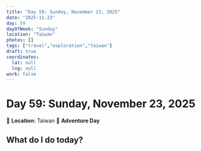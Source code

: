 ```yaml
---
title: "Day 59: Sunday, November 23, 2025"
date: "2025-11-23"
day: 59
dayOfWeek: "Sunday"
location: "Taiwan"
photos: []
tags: ["travel","exploration","taiwan"]
draft: true
coordinates:
  lat: null
  lng: null
work: false
---
```

# Day 59: Sunday, November 23, 2025

📍 **Location:** Taiwan
🎒 **Adventure Day**

## What do I do today?


